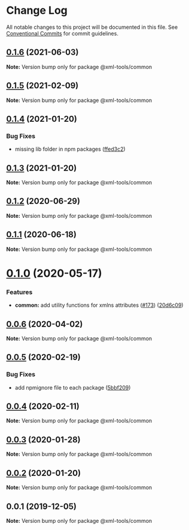 # Change Log

All notable changes to this project will be documented in this file.
See [Conventional Commits](https://conventionalcommits.org) for commit guidelines.

## [0.1.6](https://github.com/sap/xml-tools/compare/@xml-tools/common@0.1.5...@xml-tools/common@0.1.6) (2021-06-03)

**Note:** Version bump only for package @xml-tools/common

## [0.1.5](https://github.com/sap/xml-tools/compare/@xml-tools/common@0.1.4...@xml-tools/common@0.1.5) (2021-02-09)

**Note:** Version bump only for package @xml-tools/common

## [0.1.4](https://github.com/sap/xml-tools/compare/@xml-tools/common@0.1.3...@xml-tools/common@0.1.4) (2021-01-20)

### Bug Fixes

- missing lib folder in npm packages ([ffed3c2](https://github.com/sap/xml-tools/commit/ffed3c2c54c70aea8b9ded0d53786382bc190cc5))

## [0.1.3](https://github.com/sap/xml-tools/compare/@xml-tools/common@0.1.2...@xml-tools/common@0.1.3) (2021-01-20)

**Note:** Version bump only for package @xml-tools/common

## [0.1.2](https://github.com/sap/xml-tools/compare/@xml-tools/common@0.1.1...@xml-tools/common@0.1.2) (2020-06-29)

**Note:** Version bump only for package @xml-tools/common

## [0.1.1](https://github.com/sap/xml-tools/compare/@xml-tools/common@0.1.0...@xml-tools/common@0.1.1) (2020-06-18)

**Note:** Version bump only for package @xml-tools/common

# [0.1.0](https://github.com/sap/xml-tools/compare/@xml-tools/common@0.0.6...@xml-tools/common@0.1.0) (2020-05-17)

### Features

- **common:** add utility functions for xmlns attributes ([#173](https://github.com/sap/xml-tools/issues/173)) ([20d6c09](https://github.com/sap/xml-tools/commit/20d6c09))

## [0.0.6](https://github.com/sap/xml-tools/compare/@xml-tools/common@0.0.5...@xml-tools/common@0.0.6) (2020-04-02)

**Note:** Version bump only for package @xml-tools/common

## [0.0.5](https://github.com/sap/xml-tools/compare/@xml-tools/common@0.0.4...@xml-tools/common@0.0.5) (2020-02-19)

### Bug Fixes

- add npmignore file to each package ([5bbf209](https://github.com/sap/xml-tools/commit/5bbf209))

## [0.0.4](https://github.com/sap/xml-tools/compare/@xml-tools/common@0.0.3...@xml-tools/common@0.0.4) (2020-02-11)

**Note:** Version bump only for package @xml-tools/common

## [0.0.3](https://github.com/sap/xml-tools/compare/@xml-tools/common@0.0.2...@xml-tools/common@0.0.3) (2020-01-28)

**Note:** Version bump only for package @xml-tools/common

## [0.0.2](https://github.com/sap/xml-tools/compare/@xml-tools/common@0.0.1...@xml-tools/common@0.0.2) (2020-01-20)

**Note:** Version bump only for package @xml-tools/common

## 0.0.1 (2019-12-05)

**Note:** Version bump only for package @xml-tools/common
